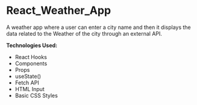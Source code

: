 # React_Weather_App
A weather app where a user can enter a city name and then it displays the data related to the Weather of the city through an external API.

**Technologies Used:**
- React Hooks
- Components
- Props
- useState()
- Fetch API
- HTML Input
- Basic CSS Styles

